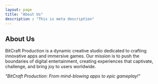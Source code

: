 ```yaml
---
layout: page
title: "About Us"
description : "This is meta description"
---
```


## About Us

BitCraft Production is a dynamic creative studio dedicated to crafting innovative apps and immersive games. Our mission is to push the boundaries of digital entertainment, creating experiences that captivate, challenge, and bring joy to users worldwide.

*"BitCraft Production: From mind-blowing apps to epic gameplay!"*